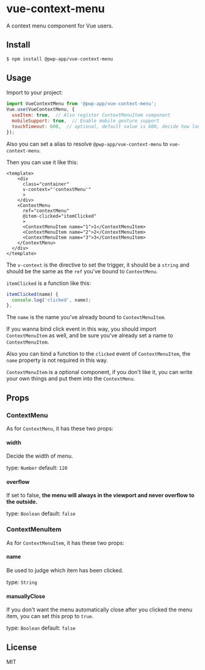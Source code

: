 # vue-context-menu

A context menu component for Vue users.

## Install

```bash
$ npm install @pwp-app/vue-context-menu
```

## Usage

Import to your project:

```javascript
import VueContextMenu from '@pwp-app/vue-context-menu';
Vue.use(VueContextMenu, {
  useItem: true,  // Also register ContextMenuItem component
  mobileSupport: true,  // Enable mobile gesture support
  touchTimeout: 600,  // optional, default value is 600, decide how long the menu will show after touch
});
```

Also you can set a alias to resolve `@pwp-app/vue-context-menu` to `vue-context-menu`.

Then you can use it like this:

```vue
<template>
    <div
      class="container"
      v-context="'contextMenu'"
      >
    </div>
    <ContextMenu
      ref="contextMenu"
      @item-clicked="itemClicked"
      >
      <ContextMenuItem name="1">1</ContextMenuItem>
      <ContextMenuItem name="2">2</ContextMenuItem>
      <ContextMenuItem name="3">3</ContextMenuItem>
    </ContextMenu>
  </div>
</template>
```

The `v-context` is the directive to set the trigger, it should be a `string` and should be the same as the `ref` you've bound to `ContextMenu`.

`itemClicked` is a function like this:

```javascript
itemClicked(name) {
  console.log('clicked', name);
},
```

The `name` is the name you've already bound to `ContextMenuItem`.

If you wanna bind click event in this way, you should import `ContextMenuItem` as well, and be sure you've already set a name to `ContextMenuItem`.

Also you can bind a function to the `clicked` event of `ContextMenuItem`, the `name` property is not required in this way.

`ContextMenuItem` is a optional component, if you don't like it, you can write your own things and put them into the `ContextMenu`.

## Props

### ContextMenu

As for `ContextMenu`, it has these two props:

#### width

Decide the width of menu.

type: `Number`
default: `120`

#### overflow

If set to false, **the menu will always in the viewport and never overflow to the outside.**

type: `Boolean`
default: `false`

### ContextMenuItem

As for `ContextMenuItem`, it has these two props:

#### name

Be used to judge which item has been clicked.

type: `String`

#### manuallyClose

If you don't want the menu automatically close after you clicked the menu item, you can set this prop to `true`.

type: `Boolean`
default: `false`

## License

MIT
